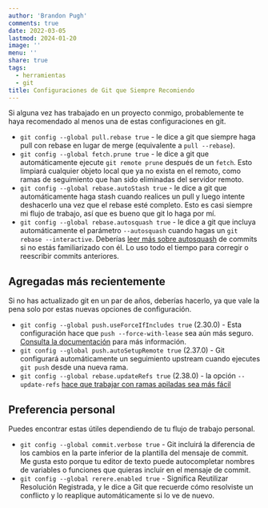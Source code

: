 ```yaml
---
author: 'Brandon Pugh'
comments: true
date: 2022-03-05
lastmod: 2024-01-20
image: ''
menu: ''
share: true
tags:
  - herramientas
  - git
title: Configuraciones de Git que Siempre Recomiendo
---
```


Si alguna vez has trabajado en un proyecto conmigo, probablemente te haya recomendado al menos una de estas configuraciones en git.

* `git config --global pull.rebase true` - le dice a git que siempre haga pull con rebase en lugar de merge (equivalente a `pull --rebase`).
* `git config --global fetch.prune true` - le dice a git que automáticamente ejecute `git remote prune` después de un `fetch`. Esto limpiará cualquier objeto local que ya no exista en el remoto, como ramas de seguimiento que han sido eliminadas del servidor remoto.
* `git config --global rebase.autoStash true` - le dice a git que automáticamente haga stash cuando realices un pull y luego intente deshacerlo una vez que el rebase esté completo. Esto es casi siempre mi flujo de trabajo, así que es bueno que git lo haga por mí.
* `git config --global rebase.autosquash true` - le dice a git que incluya automáticamente el parámetro `--autosquash` cuando hagas un `git rebase --interactive`. Deberías [leer más sobre autosquash][autosquash] de commits si no estás familiarizado con él. Lo uso todo el tiempo para corregir o reescribir commits anteriores.

## Agregadas más recientemente

Si no has actualizado git en un par de años, deberías hacerlo, ya que vale la pena solo por estas nuevas opciones de configuración.

* `git config --global push.useForceIfIncludes true` (2.30.0) - Esta configuración hace que `push --force-with-lease` sea aún más seguro. [Consulta la documentación][pushdocs] para más información.
* `git config --global push.autoSetupRemote true` (2.37.0) - Git configurará automáticamente un seguimiento upstream cuando ejecutes `git push` desde una nueva rama.
* `git config --global rebase.updateRefs true` (2.38.0) - la opción `--update-refs` [hace que trabajar con ramas apiladas sea más fácil][updateref]

## Preferencia personal

Puedes encontrar estas útiles dependiendo de tu flujo de trabajo personal.

* `git config --global commit.verbose true` - Git incluirá la diferencia de los cambios en la parte inferior de la plantilla del mensaje de commit. Me gusta esto porque tu editor de texto puede autocompletar nombres de variables o funciones que quieras incluir en el mensaje de commit.
* `git config --global rerere.enabled true` - Significa Reutilizar Resolución Registrada, y le dice a Git que recuerde cómo resolviste un conflicto y lo reaplique automáticamente si lo ve de nuevo.

[updateref]: https://andrewlock.net/working-with-stacked-branches-in-git-is-easier-with-update-refs/
[autosquash]: https://thoughtbot.com/blog/autosquashing-git-commits
[pushdocs]: (https://git-scm.com/docs/git-push#Documentation/git-push.txt---no-force-if-includes)